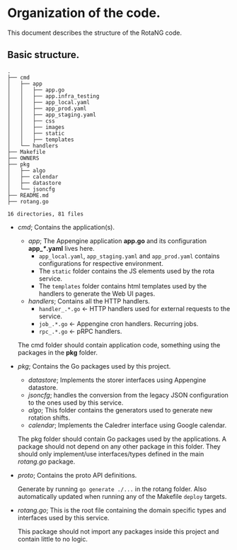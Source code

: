 # Organization of the code.

This document describes the structure of the RotaNG code.


## Basic structure.

```
.
├── cmd
│   ├── app
│   │   ├── app.go
│   │   ├── app.infra_testing
│   │   ├── app_local.yaml
│   │   ├── app_prod.yaml
│   │   ├── app_staging.yaml
│   │   ├── css
│   │   ├── images
│   │   ├── static
│   │   ├── templates
│   └── handlers
├── Makefile
├── OWNERS
├── pkg
│   ├── algo
│   ├── calendar
│   ├── datastore
│   └── jsoncfg
├── README.md
├── rotang.go

16 directories, 81 files
```

* *cmd*; Contains the application(s).
  * *app*; The Appengine application **app.go** and its configuration **app_*\**.yaml** lives here.
    * `app_local.yaml`, `app_staging.yaml` and `app_prod.yaml` contains configurations for respective environment.
    * The `static` folder contains the JS elements used by the rota service.
    * The `templates` folder contains html templates used by the handlers to generate the Web UI pages.
  * *handlers*; Contains all the HTTP handlers.
    * `handler_.*.go` <- HTTP handlers used for external requests to the service.
    * `job_.*.go` <- Appengine cron handlers. Recurring jobs.
    * `rpc_.*.go` <- pRPC handlers.

  The cmd folder should contain application code, something using the packages in the **pkg** folder.

* *pkg*; Contains the Go packages used by this project.
  * *datastore*; Implements the storer interfaces using Appengine datastore.
  * *jsoncfg*; handles the conversion from the legacy JSON configuration to the ones used by this service.
  * *algo*; This folder contains the generators used to generate new rotation shifts.
  * *calendar*; Implements the Caledrer interface using Google calendar.

  The pkg folder should contain Go packages used by the applications. A package should not depend on any other
  package in this folder. They should only implement/use interfaces/types defined in the main *rotang.go* package.

* *proto*; Contains the proto API definitions.
	
	Generate by running `go generate ./...` in the rotang folder.
	Also automatically updated when running any of the Makefile `deploy` targets. 

* *rotang.go*; This is the root file containing the domain specific types and interfaces used by this service.

  This package should not import any packages inside this project and contain little to no logic.
